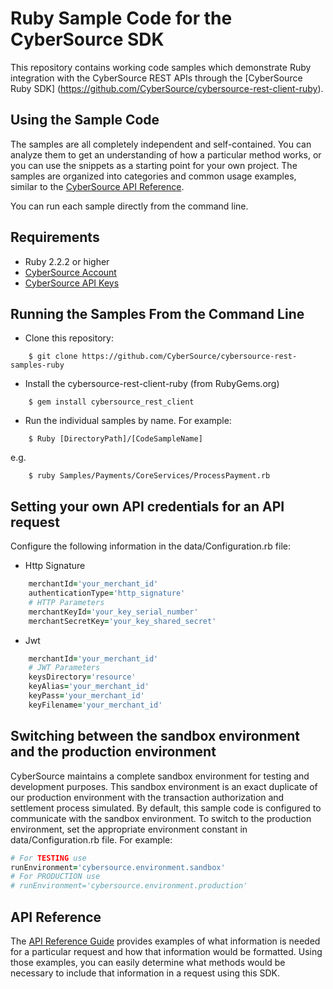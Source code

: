# Ruby Sample Code for the CyberSource SDK
This repository contains working code samples which demonstrate Ruby integration with the CyberSource REST APIs through the [CyberSource Ruby SDK] (https://github.com/CyberSource/cybersource-rest-client-ruby).


## Using the Sample Code

The samples are all completely independent and self-contained. You can analyze them to get an understanding of how a particular method works, or you can use the snippets as a starting point for your own project.  The samples are organized into categories and common usage examples, similar to the [CyberSource API Reference](http://developer.cybersource.com/api/reference).

You can run each sample directly from the command line.

## Requirements
* Ruby 2.2.2 or higher
* [CyberSource Account](https://developer.cybersource.com/api/developer-guides/dita-gettingstarted/registration.html)
* [CyberSource API Keys](https://developer.cybersource.com/api/developer-guides/dita-gettingstarted/registration/createCertSharedKey.html)

## Running the Samples From the Command Line
* Clone this repository:
```
    $ git clone https://github.com/CyberSource/cybersource-rest-samples-ruby
```
* Install the cybersource-rest-client-ruby (from RubyGems.org)
```
    $ gem install cybersource_rest_client
```
* Run the individual samples by name. For example: 
```
    $ Ruby [DirectoryPath]/[CodeSampleName]
```
e.g.
```
    $ ruby Samples/Payments/CoreServices/ProcessPayment.rb
```

## Setting your own API credentials for an API request

Configure the following information in the data/Configuration.rb file:
  
  * Http Signature 

```ruby
    merchantId='your_merchant_id'
    authenticationType='http_signature'   
    # HTTP Parameters
    merchantKeyId='your_key_serial_number'
    merchantSecretKey='your_key_shared_secret'
```
  * Jwt

```ruby
    merchantId='your_merchant_id'
    # JWT Parameters
    keysDirectory='resource'
    keyAlias='your_merchant_id'
    keyPass='your_merchant_id'
    keyFilename='your_merchant_id'
```

## Switching between the sandbox environment and the production environment
CyberSource maintains a complete sandbox environment for testing and development purposes. This sandbox environment is an exact 
duplicate of our production environment with the transaction authorization and settlement process simulated. By default, this sample code is 
configured to communicate with the sandbox environment. To switch to the production environment, set the appropriate environment 
constant in data/Configuration.rb file.  For example:

```Ruby
# For TESTING use
runEnvironment='cybersource.environment.sandbox'
# For PRODUCTION use
# runEnvironment='cybersource.environment.production'
```

## API Reference

The [API Reference Guide](http://developer.cybersource.com/api/reference) provides examples of what information is needed for a particular request and how that information would be formatted. Using those examples, you can easily determine what methods would be necessary to include that information in a request using this SDK.

